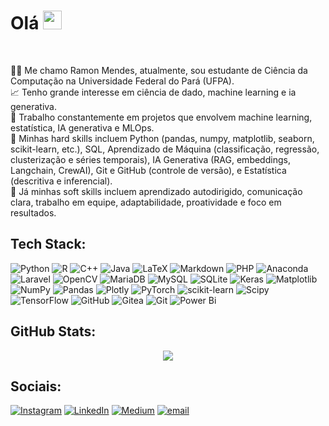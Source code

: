# Olá <img src="https://media3.giphy.com/media/5HyXGsoFzXWPKFx07j/giphy.gif?cid=ecf05e476etr9ydvn2fixc0nbxh8gqliiua6im9lozg1n2gv&ep=v1_stickers_search&rid=giphy.gif&ct=s" width="30"></h1><br>
👨‍💻 Me chamo Ramon Mendes, atualmente, sou estudante de Ciência da Computação na Universidade Federal do Pará (UFPA).<br>📈 Tenho grande interesse em ciência de dado, machine learning e ia generativa.<br>
🚀 Trabalho constantemente em projetos que envolvem machine learning, estatística, IA generativa e MLOps. <br>
💼 Minhas hard skills incluem Python (pandas, numpy, matplotlib, seaborn, scikit-learn, etc.), SQL, Aprendizado de Máquina (classificação, regressão, clusterização e séries temporais), IA Generativa (RAG, embeddings, Langchain, CrewAI), Git e GitHub (controle de versão), e Estatística (descritiva e inferencial).<br>
🧠 Já minhas soft skills incluem aprendizado autodirigido, comunicação clara, trabalho em equipe, adaptabilidade, proatividade e foco em resultados.

## Tech Stack:
![Python](https://img.shields.io/badge/python-3670A0?style=plastic&logo=python&logoColor=ffdd54) ![R](https://img.shields.io/badge/r-%23276DC3.svg?style=plastic&logo=r&logoColor=white) ![C++](https://img.shields.io/badge/c++-%2300599C.svg?style=plastic&logo=c%2B%2B&logoColor=white) ![Java](https://img.shields.io/badge/java-%23ED8B00.svg?style=plastic&logo=openjdk&logoColor=white) ![LaTeX](https://img.shields.io/badge/latex-%23008080.svg?style=plastic&logo=latex&logoColor=white) ![Markdown](https://img.shields.io/badge/markdown-%23000000.svg?style=plastic&logo=markdown&logoColor=white) ![PHP](https://img.shields.io/badge/php-%23777BB4.svg?style=plastic&logo=php&logoColor=white) ![Anaconda](https://img.shields.io/badge/Anaconda-%2344A833.svg?style=plastic&logo=anaconda&logoColor=white) ![Laravel](https://img.shields.io/badge/laravel-%23FF2D20.svg?style=plastic&logo=laravel&logoColor=white) ![OpenCV](https://img.shields.io/badge/opencv-%23white.svg?style=plastic&logo=opencv&logoColor=white) ![MariaDB](https://img.shields.io/badge/MariaDB-003545?style=plastic&logo=mariadb&logoColor=white) ![MySQL](https://img.shields.io/badge/mysql-4479A1.svg?style=plastic&logo=mysql&logoColor=white) ![SQLite](https://img.shields.io/badge/sqlite-%2307405e.svg?style=plastic&logo=sqlite&logoColor=white) ![Keras](https://img.shields.io/badge/Keras-%23D00000.svg?style=plastic&logo=Keras&logoColor=white) ![Matplotlib](https://img.shields.io/badge/Matplotlib-%23ffffff.svg?style=plastic&logo=Matplotlib&logoColor=black) ![NumPy](https://img.shields.io/badge/numpy-%23013243.svg?style=plastic&logo=numpy&logoColor=white) ![Pandas](https://img.shields.io/badge/pandas-%23150458.svg?style=plastic&logo=pandas&logoColor=white) ![Plotly](https://img.shields.io/badge/Plotly-%233F4F75.svg?style=plastic&logo=plotly&logoColor=white) ![PyTorch](https://img.shields.io/badge/PyTorch-%23EE4C2C.svg?style=plastic&logo=PyTorch&logoColor=white) ![scikit-learn](https://img.shields.io/badge/scikit--learn-%23F7931E.svg?style=plastic&logo=scikit-learn&logoColor=white) ![Scipy](https://img.shields.io/badge/SciPy-%230C55A5.svg?style=plastic&logo=scipy&logoColor=%white) ![TensorFlow](https://img.shields.io/badge/TensorFlow-%23FF6F00.svg?style=plastic&logo=TensorFlow&logoColor=white) ![GitHub](https://img.shields.io/badge/github-%23121011.svg?style=plastic&logo=github&logoColor=white) ![Gitea](https://img.shields.io/badge/Gitea-34495E?style=plastic&logo=gitea&logoColor=5D9425) ![Git](https://img.shields.io/badge/git-%23F05033.svg?style=plastic&logo=git&logoColor=white) ![Power Bi](https://img.shields.io/badge/power_bi-F2C811?style=plastic&logo=powerbi&logoColor=black)

## GitHub Stats:
<p align="center">
  <img src="https://nirzak-streak-stats.vercel.app/?user=ramoneirao&theme=dark&hide_border=true" />
</p>


## Sociais:
[![Instagram](https://img.shields.io/badge/Instagram-%23E4405F.svg?logo=Instagram&logoColor=white)](https://instagram.com/ramoneirao) [![LinkedIn](https://img.shields.io/badge/LinkedIn-%230077B5.svg?logo=linkedin&logoColor=white)](https://linkedin.com/in/ramoneirao) [![Medium](https://img.shields.io/badge/Medium-12100E?logo=medium&logoColor=white)](https://medium.com/@ramoneirao) [![email](https://img.shields.io/badge/Email-D14836?logo=gmail&logoColor=white)](mailto:ramonneirao@gmail.com) 
